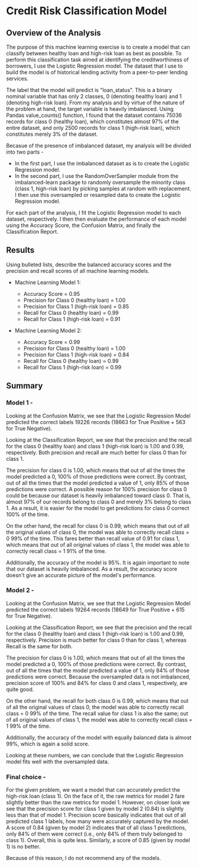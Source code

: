 # Credit Risk Classification Model

## Overview of the Analysis

The purpose of this machine learning exercise is to create a model that can classify between healthy loan and high-risk loan as best as possible. To perform this classification task aimed at identifying the creditworthiness of borrowers, I use the Logistic Regression model. The dataset that I use to build the model is of historical lending activity from a peer-to-peer lending services. 

The label that the model will predict is "loan_status". This is a binary nominal variable that has only 2 classes, 0 (denoting healthy loan) and 1 (denoting high-risk loan). From my analysis and by virtue of the nature of the problem at hand, the target variable is heavily imbalanced. Using Pandas value_counts() function, I found that the dataset contains 75036 records for class 0 (healthy loan), which constitutes almost 97% of the entire dataset, and only 2500 records for class 1 (high-risk loan), which constitutes merely 3% of the dataset.

Becasue of the presence of imbalanced dataset, my analysis will be divided into two parts - 

* In the first part, I use the imbalanced dataset as is to create the Logistic Regression model.
* In the second part, I use the RandomOverSampler module from the imbalanced-learn package to randomly oversample the minority class (class 1, high-risk loan) by picking samples at random with replacement. I then use this oversampled or resampled data to create the Logistic Regression model. 

For each part of the analysis, I fit the Logistic Regression model to each dataset, respectively. I then then evaluate the performance of each model using the Accuracy Score, the Confusion Matrix, and finally the Classification Report. 


## Results

Using bulleted lists, describe the balanced accuracy scores and the precision and recall scores of all machine learning models.

* Machine Learning Model 1:
  * Accuracy Score = 0.95
  * Precision for Class 0 (healthy loan) = 1.00
  * Precision for Class 1 (high-risk loan) = 0.85
  * Recall for Class 0 (healthy loan) = 0.99
  * Recall for Class 1 (high-risk loan) = 0.91

* Machine Learning Model 2:
  * Accuracy Score = 0.99
  * Precision for Class 0 (healthy loan) = 1.00
  * Precision for Class 1 (high-risk loan) = 0.84
  * Recall for Class 0 (healthy loan) = 0.99
  * Recall for Class 1 (high-risk loan) = 0.99

## Summary

### Model 1 - 

Looking at the Confusion Matrix, we see that the Logistic Regression Model predicted the correct labels 19226 records (18663 for True Positive + 563 for True Negative). 

Looking at the Classification Report, we see that the precision and the recall for the class 0 (healthy loan) and class 1 (high-risk loan) is 1.00 and 0.99, respectively. Both precision and recall are much better for class 0 than for class 1.

The precision for class 0 is 1.00, which means that out of all the times the model predicted a 0, 100% of those predictions were correct. By contrast, out of all the times that the model predicted a value of 1, only 85% of those predictions were correct. A possible reason for 100% precision for class 0 could be because our dataset is heavily imbalanced toward class 0. That is, almost 97% of our records belong to class 0 and merely 3% belong to class 1. As a result, it is easier for the model to get predictions for class 0 correct 100% of the time.

On the other hand, the recall for class 0 is 0.99, which means that out of all the original values of class 0, the model was able to correctly recall class = 0 99% of the time. This fares better than recall value of 0.91 for class 1, which means that out of all original values of class 1, the model was able to correctly recall class = 1 91% of the time.

Additionally, the accuracy of the model is 95%. It is again important to note that our dataset is heavily imbalanced. As a result, the accuracy score doesn't give an accurate picture of the model's performance.


### Model 2 -

Looking at the Confusion Matrix, we see that the Logistic Regression Model predicted the correct labels 19264 records (18649 for True Positive + 615 for True Negative).

Looking at the Classification Report, we see that the precision and the recall for the class 0 (healthy loan) and class 1 (high-risk loan) is 1.00 and 0.99, respectively. Precision is much better for class 0 than for class 1, whereas Recall is the same for both.

The precision for class 0 is 1.00, which means that out of all the times the model predicted a 0, 100% of those predictions were correct. By contrast, out of all the times that the model predicted a value of 1, only 84% of those predictions were correct. Because the oversampled data is not imbalanced, precision score of 100% and 84% for class 0 and class 1, respectively, are quite good.

On the other hand, the recall for both class 0 is 0.99, which means that out of all the original values of class 0, the model was able to correctly recall class = 0 99% of the time. The recall value for class 1 is also the same; out of all original values of class 1, the model was able to correctly recall class = 1 99% of the time.

Additionally, the accuracy of the model with equally balanced data is almost 99%, which is again a solid score.

Looking at these numbers, we can conclude that the Logistic Regression model fits well with the oversampled data.


### Final choice - 

For the given problem, we want a model that can accurately predict the high-risk loan (class 1). On the face of it, the raw metrics for model 2 fare slightly better than the raw metrics for model 1. However, on closer look we see that the precision score for class 1 given by model 2 (0.84) is slightly less than that of model 1. Precision score basically indicates that out of all predicted class 1 labels, how many were accurately captured by the model. A score of 0.84 (given by model 2) indicates that of all class 1 predictions, only 84% of them were correct (i.e., only 84% of them truly belonged to class 1). Overall, this is quite less. Similarly, a score of 0.85 (given by model 1) is no better.

Because of this reason, I do not recommend any of the models.